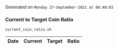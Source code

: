 Generated on `Monday 27-September-2021 at 06:40:03`

### Current to Target Coin Ratio
`current_coin_ratio.sh`

Date|Current|Target|Ratio
---|---|---|---
